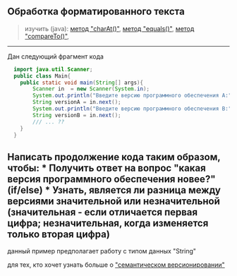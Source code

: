 ## Обработка форматированного текста

> изучить (java):
[метод "charAt()"](https://www.tutorialspoint.com/java/java_string_charat.htm),
[метод "equals()"](https://www.tutorialspoint.com/java/java_string_equals.htm),
[метод "compareTo()"](https://www.tutorialspoint.com/java/java_string_compareto.htm),

---

Дан следующий фрагмент кода
```java
  import java.util.Scanner;
  public class Main{
    public static void main(String[] args){
        Scanner in  = new Scanner(System.in);
        System.out.println("Введите версию программного обеспечения A:");
        String versionA = in.next();
        System.out.println("Введите версию программного обеспечения B:");
        String versionB = in.next();
        /// ... ??
    }
  }


  ```
  Написать продолжение кода таким образом, чтобы:
    * Получить ответ на вопрос "какая версия программного обеспечения новее?" (if/else)
    * Узнать, является ли разница между версиями значительной или незначительной (значительная - если отличается первая цифра; незначительная, когда изменяется только вторая цифра)
  ---
данный пример предполагает работу с типом данных "String"

для тех, кто хочет узнать больше о ["семантическом версионировании"](http://semver.org/)
